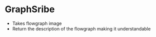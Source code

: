 # GraphSribe
- Takes flowgraph image
- Return the description of the flowgraph making it understandable
